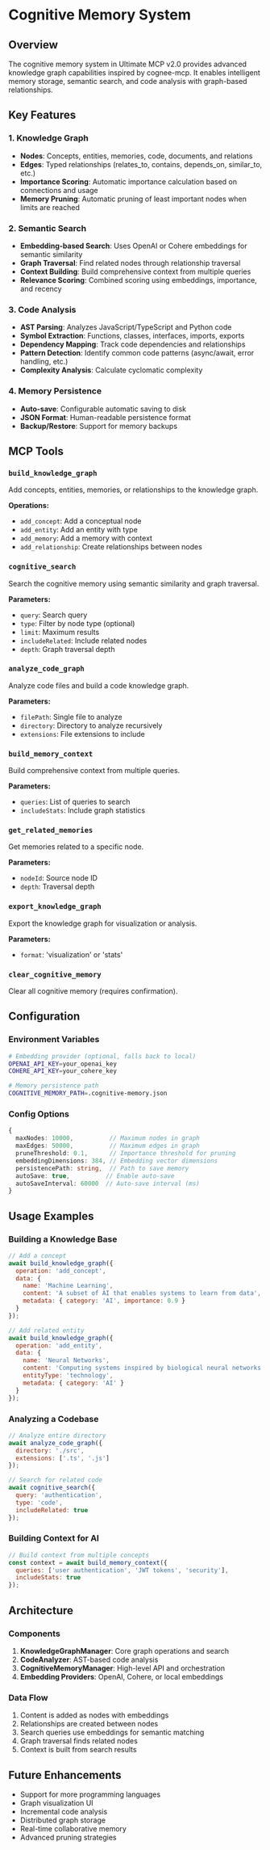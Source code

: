 # Cognitive Memory System

## Overview

The cognitive memory system in Ultimate MCP v2.0 provides advanced knowledge graph capabilities inspired by cognee-mcp. It enables intelligent memory storage, semantic search, and code analysis with graph-based relationships.

## Key Features

### 1. Knowledge Graph
- **Nodes**: Concepts, entities, memories, code, documents, and relations
- **Edges**: Typed relationships (relates_to, contains, depends_on, similar_to, etc.)
- **Importance Scoring**: Automatic importance calculation based on connections and usage
- **Memory Pruning**: Automatic pruning of least important nodes when limits are reached

### 2. Semantic Search
- **Embedding-based Search**: Uses OpenAI or Cohere embeddings for semantic similarity
- **Graph Traversal**: Find related nodes through relationship traversal
- **Context Building**: Build comprehensive context from multiple queries
- **Relevance Scoring**: Combined scoring using embeddings, importance, and recency

### 3. Code Analysis
- **AST Parsing**: Analyzes JavaScript/TypeScript and Python code
- **Symbol Extraction**: Functions, classes, interfaces, imports, exports
- **Dependency Mapping**: Track code dependencies and relationships
- **Pattern Detection**: Identify common code patterns (async/await, error handling, etc.)
- **Complexity Analysis**: Calculate cyclomatic complexity

### 4. Memory Persistence
- **Auto-save**: Configurable automatic saving to disk
- **JSON Format**: Human-readable persistence format
- **Backup/Restore**: Support for memory backups

## MCP Tools

### `build_knowledge_graph`
Add concepts, entities, memories, or relationships to the knowledge graph.

**Operations:**
- `add_concept`: Add a conceptual node
- `add_entity`: Add an entity with type
- `add_memory`: Add a memory with context
- `add_relationship`: Create relationships between nodes

### `cognitive_search`
Search the cognitive memory using semantic similarity and graph traversal.

**Parameters:**
- `query`: Search query
- `type`: Filter by node type (optional)
- `limit`: Maximum results
- `includeRelated`: Include related nodes
- `depth`: Graph traversal depth

### `analyze_code_graph`
Analyze code files and build a code knowledge graph.

**Parameters:**
- `filePath`: Single file to analyze
- `directory`: Directory to analyze recursively
- `extensions`: File extensions to include

### `build_memory_context`
Build comprehensive context from multiple queries.

**Parameters:**
- `queries`: List of queries to search
- `includeStats`: Include graph statistics

### `get_related_memories`
Get memories related to a specific node.

**Parameters:**
- `nodeId`: Source node ID
- `depth`: Traversal depth

### `export_knowledge_graph`
Export the knowledge graph for visualization or analysis.

**Parameters:**
- `format`: 'visualization' or 'stats'

### `clear_cognitive_memory`
Clear all cognitive memory (requires confirmation).

## Configuration

### Environment Variables
```bash
# Embedding provider (optional, falls back to local)
OPENAI_API_KEY=your_openai_key
COHERE_API_KEY=your_cohere_key

# Memory persistence path
COGNITIVE_MEMORY_PATH=.cognitive-memory.json
```

### Config Options
```typescript
{
  maxNodes: 10000,          // Maximum nodes in graph
  maxEdges: 50000,          // Maximum edges in graph
  pruneThreshold: 0.1,      // Importance threshold for pruning
  embeddingDimensions: 384, // Embedding vector dimensions
  persistencePath: string,  // Path to save memory
  autoSave: true,          // Enable auto-save
  autoSaveInterval: 60000  // Auto-save interval (ms)
}
```

## Usage Examples

### Building a Knowledge Base
```javascript
// Add a concept
await build_knowledge_graph({
  operation: 'add_concept',
  data: {
    name: 'Machine Learning',
    content: 'A subset of AI that enables systems to learn from data',
    metadata: { category: 'AI', importance: 0.9 }
  }
});

// Add related entity
await build_knowledge_graph({
  operation: 'add_entity',
  data: {
    name: 'Neural Networks',
    content: 'Computing systems inspired by biological neural networks',
    entityType: 'technology',
    metadata: { category: 'AI' }
  }
});
```

### Analyzing a Codebase
```javascript
// Analyze entire directory
await analyze_code_graph({
  directory: './src',
  extensions: ['.ts', '.js']
});

// Search for related code
await cognitive_search({
  query: 'authentication',
  type: 'code',
  includeRelated: true
});
```

### Building Context for AI
```javascript
// Build context from multiple concepts
const context = await build_memory_context({
  queries: ['user authentication', 'JWT tokens', 'security'],
  includeStats: true
});
```

## Architecture

### Components
1. **KnowledgeGraphManager**: Core graph operations and search
2. **CodeAnalyzer**: AST-based code analysis
3. **CognitiveMemoryManager**: High-level API and orchestration
4. **Embedding Providers**: OpenAI, Cohere, or local embeddings

### Data Flow
1. Content is added as nodes with embeddings
2. Relationships are created between nodes
3. Search queries use embeddings for semantic matching
4. Graph traversal finds related nodes
5. Context is built from search results

## Future Enhancements
- Support for more programming languages
- Graph visualization UI
- Incremental code analysis
- Distributed graph storage
- Real-time collaborative memory
- Advanced pruning strategies